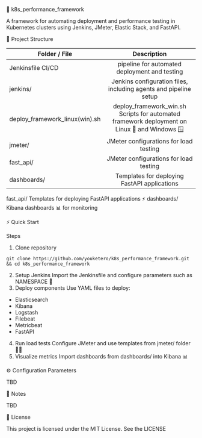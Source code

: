 🚀 k8s_performance_framework

A framework for automating deployment and performance testing in Kubernetes clusters using Jenkins, JMeter, Elastic Stack, and FastAPI.

📂 Project Structure

| Folder / File |   Description |
| ------------- |:-------------:|
| Jenkinsfile CI/CD | pipeline for automated deployment and testing |
| jenkins/      | Jenkins configuration files, including agents and pipeline setup      |
| deploy_framework_linux(win).sh | deploy_framework_win.sh	Scripts for automated framework deployment on Linux 🐧 and Windows 🪟|
| jmeter/ | JMeter configurations for load testing       |
| fast_api/ | JMeter configurations for load testing     |
| dashboards/ | Templates for deploying FastAPI applications |


fast_api/	Templates for deploying FastAPI applications ⚡
dashboards/	Kibana dashboards 📊 for monitoring

⚡ Quick Start

Steps
1. Clone repository	
```
git clone https://github.com/youketero/k8s_performance_framework.git && cd k8s_performance_framework
```
2. Setup Jenkins	Import the Jenkinsfile and configure parameters such as NAMESPACE 👷
3. Deploy components	Use YAML files to deploy:
- Elasticsearch 
- Kibana 
- Logstash 
- Filebeat 
- Metricbeat 
- FastAPI 
4. Run load tests	Configure JMeter and use templates from jmeter/ folder 🏋️‍♂️
5. Visualize metrics	Import dashboards from dashboards/ into Kibana 📊

⚙️ Configuration Parameters

TBD

📝 Notes

TBD

📄 License

This project is licensed under the MIT License. See the LICENSE